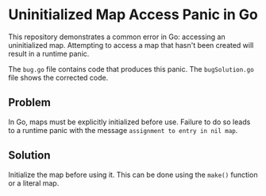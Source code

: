 # Uninitialized Map Access Panic in Go

This repository demonstrates a common error in Go: accessing an uninitialized map.  Attempting to access a map that hasn't been created will result in a runtime panic.

The `bug.go` file contains code that produces this panic. The `bugSolution.go` file shows the corrected code.

## Problem
In Go, maps must be explicitly initialized before use.  Failure to do so leads to a runtime panic with the message `assignment to entry in nil map`.

## Solution
Initialize the map before using it.  This can be done using the `make()` function or a literal map.
